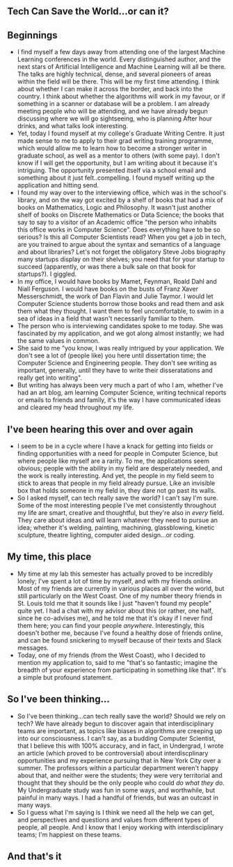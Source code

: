 ## Tech Can Save the World...or can it?

## Beginnings
- I find myself a few days away from attending one of the largest Machine Learning conferences in the world.
  Every distinguished author, and the next stars of Artificial Intelligence and Machine Learning will all be there.
  The talks are highly technical, dense, and several pioneers of areas within the field will be there. This will be
  my first time attending. I think about whether I can make it across the border, and back into the country. I think
  about whether the algorithms will work in my favour, or if something in a scanner or database will be a problem.
  I am already meeting people who will be attending, and we have already begun discussing where we will go sightseeing,
  who is planning After hour drinks, and what talks look interesting.
- Yet, today I found myself at my college's Graduate Writing Centre. It just made sense to me to apply to their grad
  writing training programme, which would allow me to learn how to become a stronger writer in graduate school, as well
  as a mentor to others (with some pay). I don't know if I will get the opportunity, but I am writing about it because it's
  intriguing. The opportunity presented itself via a school email and something about it just felt..compelling.
  I found myself writing up the application and hitting send.
- I found my way over to the interviewing office, which was in the school's library,
  and on the way got excited by a shelf of books that
  had a mix of books on Mathematics, Logic and Philosophy. It wasn't just another shelf of books on Discrete Mathematics
  or Data Science; the books that say to say to a visitor of an Academic office "the person who inhabits this office works in Computer
  Science". Does everything have to be so serious? Is this all Computer Scientists read?
  When you get a job in tech, are you trained to argue about the syntax and semantics of a language and about libraries?
  Let's not forget the obligatory Steve Jobs biography many startups display on their shelves; you need that
  for your startup to succeed (apparently, or was there a bulk sale on that book for startups?). I giggled.
- In my office, I would have books by Mamet, Feynman, Roald Dahl and Niall Ferguson.
  I would have books on the busts of Franz Xaver Messerschmidt, the work of Dan Flavin and Julie Taymor. I would let 
  Computer Science students borrow those books and read them and ask them what they thought. I want them to feel uncomfortable,
  to swim in a sea of ideas in a field that wasn't necessarily familiar to them.
- The person who is interviewing candidates spoke to me today. She was fascinated by my application, and we 
  got along almost instantly; we had the same values in common.
- She said to me "you know, I was really intrigued by your application. We don't see a lot of (people like) you here until
  dissertation time; the Computer Science and Engineering people. They don't see writing as important, generally, until they
  have to write their disseratations and really get into writing". 
- But writing has always been very much a part of who I am,
  whether I've had an art blog, am learning Computer Science, writing technical reports or emails to friends and family,
  it's the way I have communicated ideas and cleared my head throughout my life. 
  
## I've been hearing this over and over again
- I seem to be in a cycle where I have a knack for getting into fields or finding opportunities with a need for people in
  Computer Science, but where people like myself are a rarity. To me, the applications seem obvious; people with the 
  ability in my field are desperately needed, and the work is really interesting. And yet, the people in my field seem to
  stick to areas that people in my field already pursue. Like an invisible box that holds someone in my field in, they dare
  not go past its walls. 
- So I asked myself, can tech really save the world? I can't say I'm sure. Some of the most interesting people I've met
  consistently throughout my life are smart, creative and thoughtful, but they're also in *every* field. They care about ideas
  and will learn whatever they need to pursue an idea; whether it's welding, painting, machining, glassblowing, 
  kinetic sculpture, theatre lighting, computer aided design...or coding.
  
## My time, this place
- My time at my lab this semester has actually proved to be incredibly lonely; I've spent a lot of time by myself,
  and with my friends online. Most of my friends are currently in various places all over the world, but still particularly
  on the West Coast. One of my number theory friends in St. Louis told me that it sounds like I just "haven't found my people"
  quite yet. I had a chat with my advisor about this (or rather, one half, since he co-advises me), and he told me that it's 
  okay if I never find them here; you can find your people *anywhere*. Interestingly, this doesn't bother me, because
  I've found a healthy dose of friends online, and can be found snickering to myself because of their texts and Slack messages.
- Today, one of my friends (from the West Coast), who I decided to mention my application to, said to me "that's so fantastic;
  imagine the breadth of your experience from participating in something like that". It's a simple but profound statement.
  
## So I've been thinking...
- So I've been thinking...can tech really save the world? Should we rely on tech? We have already begun to discover 
  again that interdisciplinary teams are important, as topics like biases in algorithms are creeping up into our
  consciousness. I can't say, as a budding Computer Scientist, that I believe this with 100% accuracy, and in fact,
  in Undergrad, I wrote an article (which proved to be controversial) about interdiscplinary opportunities and my 
  experience pursuing that in New York City over a summer. The professors within a particular department weren't happy about that,
  and neither were the students; they were very territorial and thought that they should be the only people who
  could *do what they do*. My Undergraduate study was fun in some ways, and worthwhile, but painful in many ways.
  I had a handful of friends, but was an outcast in many ways. 
- So I guess what I'm saying is I think 
  we need all the help we can get, and perspectives and questions and values from different types of people, all people.
  And I know that I enjoy working with interdisciplinary teams; I'm happiest on these teams. 
  
## And that's it
